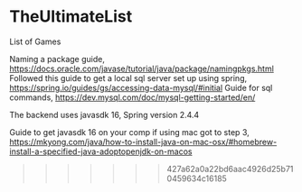 # TheUltimateList
List of Games

Naming a package guide, https://docs.oracle.com/javase/tutorial/java/package/namingpkgs.html
Followed this guide to get a local sql server set up using spring, https://spring.io/guides/gs/accessing-data-mysql/#initial
Guide for sql commands, https://dev.mysql.com/doc/mysql-getting-started/en/

The backend uses javasdk 16, Spring version 2.4.4

Guide to get javasdk 16 on your comp if using mac got to step 3, https://mkyong.com/java/how-to-install-java-on-mac-osx/#homebrew-install-a-specified-java-adoptopenjdk-on-macos
>>>>>>> 427a62a0a22bd6aac4926d25b710459634c16185
